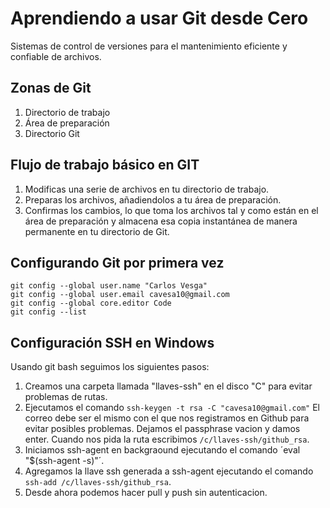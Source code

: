 # Aprendiendo a usar Git desde Cero
Sistemas de control de versiones para el mantenimiento eficiente y confiable de archivos.

## Zonas de Git
1. Directorio de trabajo
2. Área de preparación
3. Directorio Git

## Flujo de trabajo básico en GIT
1. Modificas una serie de archivos en tu directorio de trabajo.
2. Preparas los archivos, añadiendolos a tu área de preparación.
3. Confirmas los cambios, lo que toma los archivos tal y como están en el área de preparación y almacena esa copia instantánea de manera permanente en tu directorio de Git.

## Configurando Git por primera vez
```
git config --global user.name "Carlos Vesga"
git config --global user.email cavesa10@gmail.com
git config --global core.editor Code
git config --list
```

## Configuración SSH en Windows
Usando git bash seguimos los siguientes pasos:

1. Creamos  una carpeta llamada "llaves-ssh" en el disco "C" para evitar problemas de rutas.
2. Ejecutamos el comando `ssh-keygen -t rsa -C "cavesa10@gmail.com"` El correo debe ser el mismo con el que nos registramos en Github para evitar posibles problemas. Dejamos el passphrase vacion y damos enter. Cuando nos pida la ruta escribimos `/c/llaves-ssh/github_rsa`.
3. Iniciamos ssh-agent en backgraound ejecutando el comando ´eval "$(ssh-agent -s)"´.
4. Agregamos la llave ssh generada a ssh-agent ejecutando el comando `ssh-add /c/llaves-ssh/github_rsa`.
5. Desde ahora podemos hacer pull y push sin autenticacion.
